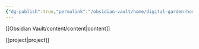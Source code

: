 ```yaml
---
{"dg-publish":true,"permalink":"/obsidian-vault/home/digital-garden-home/","tags":["gardenEntry"],"noteIcon":""}
---
```


[[Obsidian Vault/content/content\|content]]

[[project\|project]]





